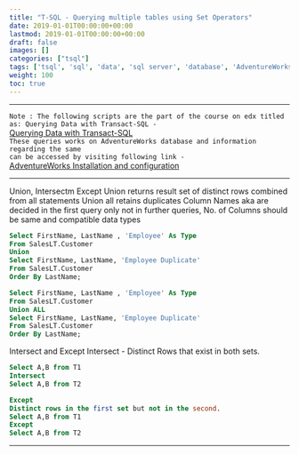 ```yaml
---
title: "T-SQL - Querying multiple tables using Set Operators"
date: 2019-01-01T00:00:00+00:00
lastmod: 2019-01-01T00:00:00+00:00
draft: false
images: []
categories: ["tsql"]
tags: ['tsql', 'sql', 'data', 'sql server', 'database', 'AdventureWorks', 'Union', 'Intersect', 'Except', 'Append']
weight: 100
toc: true
---
```


<hr />

``Note : The following scripts are the part of the course on edx titled as: Querying Data with Transact-SQL - ``  
[Querying Data with Transact-SQL](https://www.edx.org/course/querying-data-with-transact-sql-0)  
`` These queries works on AdventureWorks database and information regarding the same ``  
`` can be accessed by visiting following link - ``  
[AdventureWorks Installation and configuration](https://docs.microsoft.com/en-us/sql/samples/adventureworks-install-configure?view=sql-server-2017)
<hr />

Union, Intersectm Except
Union returns result set of distinct rows combined from all statements
Union all retains duplicates
Column Names aka are decided in the first query only not in further queries,
No. of Columns should be same and compatible data types

```sql
Select FirstName, LastName , 'Employee' As Type
From SalesLT.Customer
Union
Select FirstName, LastName, 'Employee Duplicate'
From SalesLT.Customer
Order By LastName;
```
``` sql
Select FirstName, LastName , 'Employee' As Type
From SalesLT.Customer
Union ALL
Select FirstName, LastName, 'Employee Duplicate'
From SalesLT.Customer
Order By LastName;
```



Intersect and Except
Intersect -  Distinct Rows that exist in both sets.

```sql
Select A,B from T1
Intersect
Select A,B from T2
```
```sql
Except
Distinct rows in the first set but not in the second.
Select A,B from T1
Except
Select A,B from T2
```

---

